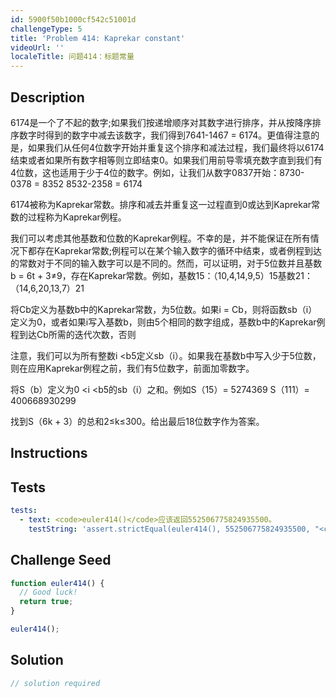 ```yaml
---
id: 5900f50b1000cf542c51001d
challengeType: 5
title: 'Problem 414: Kaprekar constant'
videoUrl: ''
localeTitle: 问题414：标题常量
---
```


## Description
<section id="description"> 6174是一个了不起的数字;如果我们按递增顺序对其数字进行排序，并从按降序排序数字时得到的数字中减去该数字，我们得到7641-1467 = 6174。更值得注意的是，如果我们从任何4位数字开始并重复这个排序和减法过程，我们最终将以6174结束或者如果所有数字相等则立即结束0。如果我们用前导零填充数字直到我们有4位数，这也适用于少于4位的数字。例如，让我们从数字0837开始：8730-0378 = 8352 8532-2358 = 6174 <p> 6174被称为Kaprekar常数。排序和减去并重复这一过程直到0或达到Kaprekar常数的过程称为Kaprekar例程。 </p><p>我们可以考虑其他基数和位数的Kaprekar例程。不幸的是，并不能保证在所有情况下都存在Kaprekar常数;例程可以在某个输入数字的循环中结束，或者例程到达的常数对于不同的输入数字可以是不同的。然而，可以证明，对于5位数并且基数b = 6t + 3≠9，存在Kaprekar常数。例如，基数15：（10,4,14,9,5）15基数21：（14,6,20,13,7）21 </p><p>将Cb定义为基数b中的Kaprekar常数，为5位数。如果i = Cb，则将函数sb（i）定义为0，或者如果i写入基数b，则由5个相同的数字组成，基数b中的Kaprekar例程到达Cb所需的迭代次数，否则</p><p>注意，我们可以为所有整数i &lt;b5定义sb（i）。如果我在基数b中写入少于5位数，则在应用Kaprekar例程之前，我们有5位数字，前面加零数字。 </p><p>将S（b）定义为0 &lt;i &lt;b5的sb（i）之和。例如S（15）= 5274369 S（111）= 400668930299 </p><p>找到S（6k + 3）的总和2≤k≤300。给出最后18位数字作为答案。 </p></section>

## Instructions
<section id="instructions">
</section>

## Tests
<section id='tests'>

```yml
tests:
  - text: <code>euler414()</code>应该返回552506775824935500。
    testString: 'assert.strictEqual(euler414(), 552506775824935500, "<code>euler414()</code> should return 552506775824935500.");'

```

</section>

## Challenge Seed
<section id='challengeSeed'>

<div id='js-seed'>

```js
function euler414() {
  // Good luck!
  return true;
}

euler414();

```

</div>



</section>

## Solution
<section id='solution'>

```js
// solution required
```
</section>

